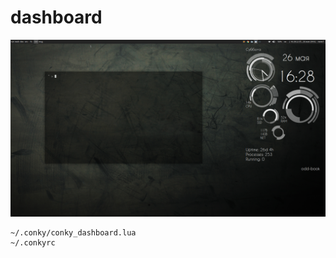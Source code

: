 # dashboard

![screenshot](/screenshot.png?raw=true)

```
~/.conky/conky_dashboard.lua
~/.conkyrc
```
